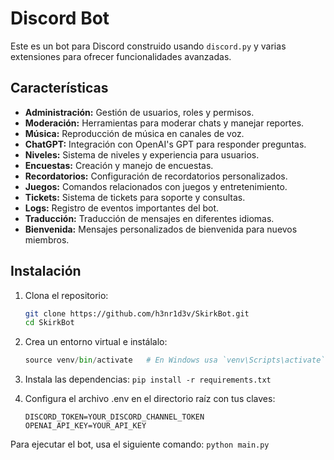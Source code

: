 # Discord Bot

Este es un bot para Discord construido usando `discord.py` y varias extensiones para ofrecer funcionalidades avanzadas.

## Características

- **Administración:** Gestión de usuarios, roles y permisos.
- **Moderación:** Herramientas para moderar chats y manejar reportes.
- **Música:** Reproducción de música en canales de voz.
- **ChatGPT:** Integración con OpenAI's GPT para responder preguntas.
- **Niveles:** Sistema de niveles y experiencia para usuarios.
- **Encuestas:** Creación y manejo de encuestas.
- **Recordatorios:** Configuración de recordatorios personalizados.
- **Juegos:** Comandos relacionados con juegos y entretenimiento.
- **Tickets:** Sistema de tickets para soporte y consultas.
- **Logs:** Registro de eventos importantes del bot.
- **Traducción:** Traducción de mensajes en diferentes idiomas.
- **Bienvenida:** Mensajes personalizados de bienvenida para nuevos miembros.

## Instalación

1. Clona el repositorio:

   ```bash
   git clone https://github.com/h3nr1d3v/SkirkBot.git
   cd SkirkBot

   ```

2. Crea un entorno virtual e instálalo:
   ```python -m venv venv
   source venv/bin/activate   # En Windows usa `venv\Scripts\activate`
   ```
3. Instala las dependencias:
   `pip install -r requirements.txt`

4. Configura el archivo .env en el directorio raíz con tus claves:
   ```
   DISCORD_TOKEN=YOUR_DISCORD_CHANNEL_TOKEN
   OPENAI_API_KEY=YOUR_API_KEY
   ```

Para ejecutar el bot, usa el siguiente comando:
`python main.py`
